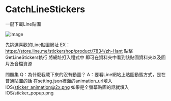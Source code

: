 # CatchLineStickers

一鍵下載Line貼圖

![image](https://github.com/win30221/CatchLineStickers/blob/master/Demo.gif)

先挑選喜歡的Line貼圖網址
EX：https://store.line.me/stickershop/product/7834/zh-Hant
點擊GetLineStickers執行
將網址打入程式中
即可在資料夾中看到該貼圖資料夾以及圖片及音檔資源

問題集
Q：為什麼我載下來的沒有動圖？
A：要看Line網站上貼圖動態方式，是在普通貼圖的話
在setting.json裡面的animation_url填入IOS/sticker_animation@2x.png
如果是全螢幕貼圖的話就填入IOS/sticker_popup.png
